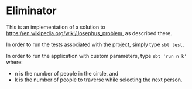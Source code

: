 # Eliminator

This is an implementation of a solution to https://en.wikipedia.org/wiki/Josephus_problem, as described there.

In order to run the tests associated with the project, simply type `sbt test`.

In order to run the application with custom parameters, type `sbt 'run n k'` where:
- n is the number of people in the circle, and
- k is the number of people to traverse while selecting the next person.
